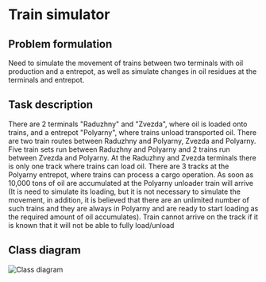 # Train simulator

## Problem formulation
Need to simulate the movement of trains between two terminals with oil production and a entrepot,
as well as simulate changes in oil residues at the terminals and entrepot.

## Task description
There are 2 terminals "Raduzhny" and "Zvezda", where oil is loaded onto trains, and a entrepot "Polyarny",
where trains unload transported oil. There are two train routes between Raduzhny and Polyarny, Zvezda and Polyarny.
Five train sets run between Raduzhny and Polyarny and 2 trains run between Zvezda and Polyarny.
At the Raduzhny and Zvezda terminals there is only one track where trains can load oil.
There are 3 tracks at the Polyarny entrepot, where trains can process a cargo operation.
As soon as 10,000 tons of oil are accumulated at the Polyarny unloader train will arrive
(It is need to simulate its loading, but it is not necessary to simulate the movement,
in addition, it is believed that there are an unlimited number of such trains and they are always in Polyarny
and are ready to start loading as the required amount of oil accumulates).
Train cannot arrive on the track if it is known that it will not be able to fully load/unload

## Class diagram
![Class diagram](https://user-images.githubusercontent.com/36205247/179873682-0ad951d9-d27b-4101-80e8-a64195cfefa3.png)
